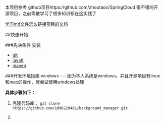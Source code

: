 本项目参考 github项目https://github.com/zhoutaoo/SpringCloud 
很不错的开源项目，之前零散学习了很多知识都在这实践了

[学习md文件怎么链接项目的文档](docs/studymd.md)

##快速开始

###先决条件
安装
- [git](https://git-scm.com/)
- [java8](http://www.oracle.com/technetwork/java/javase/downloads/index.html) 
- [maven](http://maven.apache.org/) 

###开发环境搭建
windows --- 因为本人系统是windows，并且开源项目有linux和mac的操作，就尝试使用windows处理

**具体步骤如下：**

1. 克隆代码库： `git clone https://github.com/1096229481/background_manager.git`

2.


